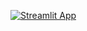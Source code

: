 [![Streamlit App](https://static.streamlit.io/badges/streamlit_badge_black_white.svg)](https://alirezahu-test-app-streamlit-gauge-q3pgs3.streamlit.app/)
